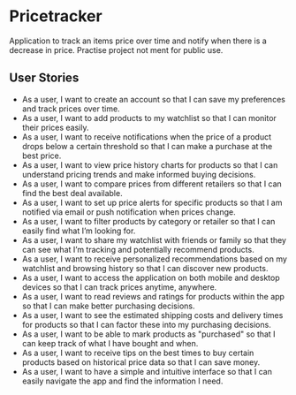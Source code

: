 # Pricetracker
Application to track an items price over time and notify when there is a decrease in price. Practise project not ment for public use.

## User Stories
* As a user, I want to create an account so that I can save my preferences and track prices over time.
* As a user, I want to add products to my watchlist so that I can monitor their prices easily.
* As a user, I want to receive notifications when the price of a product drops below a certain threshold so that I can make a purchase at the best price.
* As a user, I want to view price history charts for products so that I can understand pricing trends and make informed buying decisions.
* As a user, I want to compare prices from different retailers so that I can find the best deal available.
* As a user, I want to set up price alerts for specific products so that I am notified via email or push notification when prices change.
* As a user, I want to filter products by category or retailer so that I can easily find what I’m looking for.
* As a user, I want to share my watchlist with friends or family so that they can see what I’m tracking and potentially recommend products.
* As a user, I want to receive personalized recommendations based on my watchlist and browsing history so that I can discover new products.
* As a user, I want to access the application on both mobile and desktop devices so that I can track prices anytime, anywhere.
* As a user, I want to read reviews and ratings for products within the app so that I can make better purchasing decisions.
* As a user, I want to see the estimated shipping costs and delivery times for products so that I can factor these into my purchasing decisions.
* As a user, I want to be able to mark products as "purchased" so that I can keep track of what I have bought and when.
* As a user, I want to receive tips on the best times to buy certain products based on historical price data so that I can save money.
* As a user, I want to have a simple and intuitive interface so that I can easily navigate the app and find the information I need.
